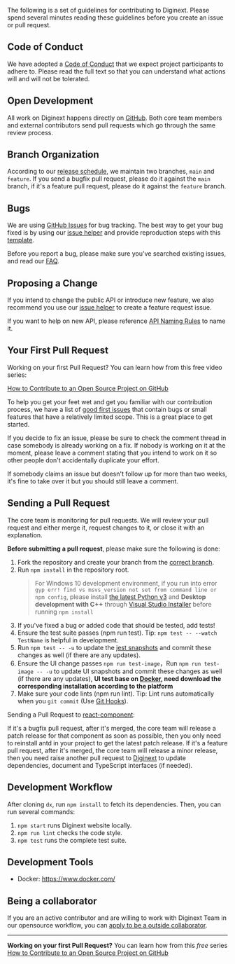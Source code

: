 The following is a set of guidelines for contributing to Diginext. Please spend several minutes reading these guidelines before you create an issue or pull request.

## Code of Conduct

We have adopted a [Code of Conduct](CODE_OF_CONDUCT.md) that we expect project participants to adhere to. Please read the full text so that you can understand what actions will and will not be tolerated.

## Open Development

All work on Diginext happens directly on [GitHub](https://github.com/digitopvn/diginext). Both core team members and external contributors send pull requests which go through the same review process.

## Branch Organization

According to our [release schedule](changelog#release-schedule), we maintain two branches, `main` and `feature`. If you send a bugfix pull request, please do it against the `main` branch, if it's a feature pull request, please do it against the `feature` branch.

## Bugs

We are using [GitHub Issues](https://github.com/digitopvn/diginext/issues) for bug tracking. The best way to get your bug fixed is by using our [issue helper](http://new-issue.ant.design) and provide reproduction steps with this [template](https://u.ant.design/codesandbox-repro).

Before you report a bug, please make sure you've searched existing issues, and read our [FAQ](FAQ.md).

## Proposing a Change

If you intend to change the public API or introduce new feature, we also recommend you use our [issue helper](http://new-issue.ant.design) to create a feature request issue.

If you want to help on new API, please reference [API Naming Rules](https://github.com/digitopvn/diginext/wiki/API-Naming-rules) to name it.

## Your First Pull Request

Working on your first Pull Request? You can learn how from this free video series:

[How to Contribute to an Open Source Project on GitHub](https://egghead.io/courses/how-to-contribute-to-an-open-source-project-on-github)

To help you get your feet wet and get you familiar with our contribution process, we have a list of [good first issues](https://github.com/digitopvn/diginext/issues?q=is%3Aissue+is%3Aopen+label%3A%22good+first+issue%22) that contain bugs or small features that have a relatively limited scope. This is a great place to get started.

If you decide to fix an issue, please be sure to check the comment thread in case somebody is already working on a fix. If nobody is working on it at the moment, please leave a comment stating that you intend to work on it so other people don't accidentally duplicate your effort.

If somebody claims an issue but doesn't follow up for more than two weeks, it's fine to take over it but you should still leave a comment.

## Sending a Pull Request

The core team is monitoring for pull requests. We will review your pull request and either merge it, request changes to it, or close it with an explanation.

**Before submitting a pull request**, please make sure the following is done:

1. Fork the repository and create your branch from the [correct branch](#branch-organization).
1. Run `npm install` in the repository root.
   > For Windows 10 development environment, if you run into error `gyp err! find vs msvs_version not set from command line or npm config`, please install [the latest Python v3](https://www.python.org/downloads/) and **Desktop development with C++** through [Visual Studio Installer](https://docs.microsoft.com/en-us/visualstudio/install/install-visual-studio?view=vs-2019#step-3---install-the-visual-studio-installer) before running `npm install`
1. If you've fixed a bug or added code that should be tested, add tests!
1. Ensure the test suite passes (npm run test). Tip: `npm test -- --watch TestName` is helpful in development.
1. Run `npm test -- -u` to update the [jest snapshots](http://facebook.github.io/jest/docs/en/snapshot-testing.html#snapshot-testing-with-jest) and commit these changes as well (if there are any updates).
1. Ensure the UI change passes `npm run test-image`，Run `npm run test-image -- -u` to update UI snapshots and commit these changes as well (if there are any updates), **UI test base on [Docker](https://docs.docker.com/get-docker/), need download the corresponding installation according to the platform**
1. Make sure your code lints (npm run lint). Tip: Lint runs automatically when you `git commit` (Use [Git Hooks](https://git-scm.com/book/en/v2/Customizing-Git-Git-Hooks)).

Sending a Pull Request to [react-component](https://github.com/react-component/):

If it's a bugfix pull request, after it's merged, the core team will release a patch release for that component as soon as possible, then you only need to reinstall antd in your project to get the latest patch release. If it's a feature pull request, after it's merged, the core team will release a minor release, then you need raise another pull request to [Diginext](https://github.com/digitopvn/diginext/) to update dependencies, document and TypeScript interfaces (if needed).

## Development Workflow

After cloning `dx`, run `npm install` to fetch its dependencies. Then, you can run several commands:

1. `npm start` runs Diginext website locally.
1. `npm run lint` checks the code style.
2. `npm test` runs the complete test suite.

## Development Tools

- Docker: https://www.docker.com/

## Being a collaborator

If you are an active contributor and are willing to work with Diginext Team in our opensource workflow, you can [apply to be a outside collaborator](https://github.com/digitopvn/diginext/wiki/Collaborators#how-to-apply-for-being-a-collaborator).

---

**Working on your first Pull Request?** You can learn how from this *free* series [How to Contribute to an Open Source Project on GitHub](https://kcd.im/pull-request)